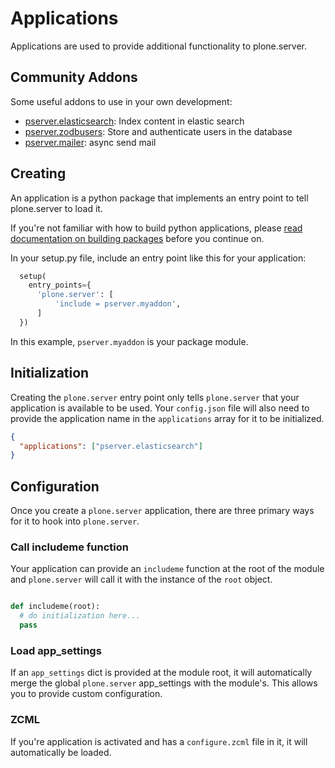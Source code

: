 # Applications

Applications are used to provide additional functionality to plone.server.

## Community Addons

Some useful addons to use in your own development:

- [pserver.elasticsearch](https://github.com/pyrenees/pserver.elasticsearch): Index content in elastic search
- [pserver.zodbusers](https://github.com/pyrenees/pserver.zodbusers): Store and authenticate users in the database
- [pserver.mailer](https://github.com/pyrenees/pserver.mailer): async send mail


## Creating

An application is a python package that implements an entry point to tell plone.server
to load it.

If you're not familiar with how to build python applications, please
[read documentation on building packages](https://python-packaging.readthedocs.io/en/latest/)
before you continue on.

In your setup.py file, include an entry point like this for your application:

```python
  setup(
    entry_points={
      'plone.server': [
          'include = pserver.myaddon',
      ]
  })
```

In this example, `pserver.myaddon` is your package module.


## Initialization

Creating the `plone.server` entry point only tells `plone.server` that your
application is available to be used. Your `config.json` file will also need
to provide the application name in the `applications` array for it to be initialized.


```json
{
  "applications": ["pserver.elasticsearch"]
}
```


## Configuration

Once you create a `plone.server` application, there are three primary ways for it
to hook into `plone.server`.


### Call includeme function

Your application can provide an `includeme` function at the root of the module
and `plone.server` will call it with the instance of the `root` object.

```python

def includeme(root):
  # do initialization here...
  pass
```

### Load app_settings

If an `app_settings` dict is provided at the module root, it will automatically
merge the global `plone.server` app_settings with the module's. This allows you
to provide custom configuration.


### ZCML

If you're application is activated and has a `configure.zcml` file in it, it
will automatically be loaded.
